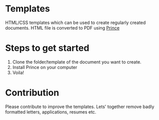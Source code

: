 # Templates

HTML/CSS templates which can be used to create regularly created documents. HTML file is converted to PDF using [Prince](princexml.com)

# Steps to get started

1. Clone the folder/template of the document you want to create.
2. Install Prince on your computer
3. Voila!

# Contribution

Please contribute to improve the templates. Lets' together remove badly formatted letters, applications, resumes etc.

